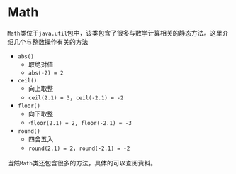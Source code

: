 # Math

`Math`类位于`java.util`包中，该类包含了很多与数学计算相关的静态方法。这里介绍几个与整数操作有关的方法

- `abs()`
  - 取绝对值
  - `abs(-2) = 2`
- `ceil()`
  - 向上取整
  - `ceil(2.1) = 3`，`ceil(-2.1) = -2`
- `floor()`
  - 向下取整
  - ·`floor(2.1) = 2`，`floor(-2.1) = -3`
- `round()`
  - 四舍五入
  - `round(2.1) = 2`，`round(-2.1) = -2`

当然`Math`类还包含很多的方法，具体的可以查阅资料。